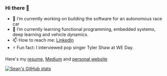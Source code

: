 ### Hi there 👋

-  🔭 I’m currently working on building the software for an autonomous race car
- 🌱 I’m currently learning functional programming, embedded systems, deep learning and vehicle dynamics.
- 📫 How to reach me: [LinkedIn](https://www.linkedin.com/in/seendsouza/)
- ⚡ Fun fact: I interviewed pop singer Tyler Shaw at WE Day.

Here's my [resume](https://storage.googleapis.com/seendsouza-bucket-0/sean-dsouza-resume.pdf), [Medium](https://medium.com/@seendsouza) and [personal website](https://seendsouza.github.io/)

[![Sean's GitHub stats](https://github-readme-stats.vercel.app/api?username=seendsouza)](https://github.com/anuraghazra/github-readme-stats)
<!--
**seendsouza/seendsouza** is a ✨ _special_ ✨ repository because its `README.md` (this file) appears on your GitHub profile.

Here are some ideas to get you started:

- 🔭 I’m currently working on ...
- 🌱 I’m currently learning ...
- 👯 I’m looking to collaborate on ...
- 🤔 I’m looking for help with ...
- 💬 Ask me about ...
- 📫 How to reach me: ...
- 😄 Pronouns: ...
- ⚡ Fun fact: ...
-->

